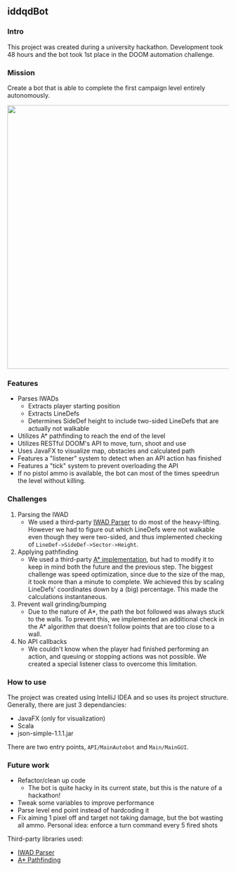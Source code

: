 ## iddqdBot

### Intro
This project was created during a university hackathon. Development took 48 hours and the bot took 1st place in the DOOM automation challenge.

### Mission
Create a bot that is able to complete the first campaign level entirely autonomously.

<img src="/playthrough.gif?raw=true" width="600px">

### Features
* Parses IWADs
    * Extracts player starting position
    * Extracts LineDefs
    * Determines SideDef height to include two-sided LineDefs that are actually not walkable
* Utilizes A* pathfinding to reach the end of the level
* Utilizes RESTful DOOM's API to move, turn, shoot and use
* Uses JavaFX to visualize map, obstacles and calculated path
* Features a "listener" system to detect when an API action has finished
* Features a "tick" system to prevent overloading the API
* If no pistol ammo is available, the bot can most of the times speedrun the level without killing.

### Challenges
1. Parsing the IWAD
    * We used a third-party [IWAD Parser](https://github.com/neilo40/doomChallengeInfo/tree/master/wadParser) to do most of the heavy-lifting. However we had to figure out which LineDefs were not walkable even though they were two-sided, and thus implemented checking of `LineDef->SideDef->Sector->Height`.
2. Applying pathfinding
    * We used a third-party [A* implementation](http://www.cokeandcode.com/main/tutorials/path-finding/), but had to modify it to keep in mind both the future and the previous step. The biggest challenge was speed optimization, since due to the size of the map, it took more than a minute to complete. We achieved this by scaling LineDefs' coordinates down by a (big) percentage. This made the calculations instantaneous.
3. Prevent wall grinding/bumping
    * Due to the nature of A*, the path the bot followed was always stuck to the walls. To prevent this, we implemented an additional check in the A* algorithm that doesn't follow points that are too close to a wall.
4. No API callbacks
    * We couldn't know when the player had finished performing an action, and queuing or stopping actions was not possible. We created a special listener class to overcome this limitation.

### How to use
The project was created using IntelliJ IDEA and so uses its project structure. Generally, there are just 3 dependancies:
* JavaFX (only for visualization)
* Scala
* json-simple-1.1.1.jar

There are two entry points, `API/MainAutobot` and `Main/MainGUI`.

### Future work
* Refactor/clean up code
    * The bot is quite hacky in its current state, but this is the nature of a hackathon!
* Tweak some variables to improve performance
* Parse level end point instead of hardcoding it
* Fix aiming 1 pixel off and target not taking damage, but the bot wasting all ammo. Personal idea: enforce a turn command every 5 fired shots

Third-party libraries used:
* [IWAD Parser](https://github.com/neilo40/doomChallengeInfo/tree/master/wadParser)
* [A* Pathfinding](http://www.cokeandcode.com/main/tutorials/path-finding/)
